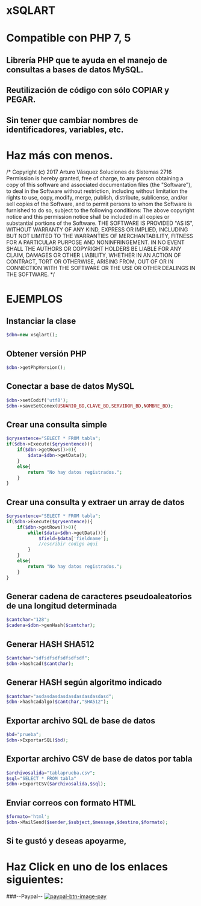 # xSQLART
# Compatible con PHP 7, 5
## Librería PHP que te ayuda en el manejo de consultas a bases de datos MySQL.

## Reutilización de código con sólo COPIAR y PEGAR. 

## Sin tener que cambiar nombres de identificadores, variables, etc.

# Haz más con menos.

/*
	Copyright (c) 2017 Arturo Vásquez Soluciones de Sistemas 2716
	Permission is hereby granted, free of charge, to any person obtaining a copy of this software and associated documentation files (the "Software"), to deal in the Software without restriction, including without limitation the rights to use, copy, modify, merge, publish, distribute, sublicense, and/or sell copies of the Software, and to permit persons to whom the Software is furnished to do so, subject to the following conditions:
	The above copyright notice and this permission notice shall be included in all copies or substantial portions of the Software.
	THE SOFTWARE IS PROVIDED "AS IS", WITHOUT WARRANTY OF ANY KIND, EXPRESS OR IMPLIED, INCLUDING BUT NOT LIMITED TO THE WARRANTIES OF MERCHANTABILITY, FITNESS FOR A PARTICULAR PURPOSE AND NONINFRINGEMENT. IN NO EVENT SHALL THE AUTHORS OR COPYRIGHT HOLDERS BE LIABLE FOR ANY CLAIM, DAMAGES OR OTHER LIABILITY, WHETHER IN AN ACTION OF CONTRACT, TORT OR OTHERWISE, ARISING FROM, OUT OF OR IN CONNECTION WITH THE SOFTWARE OR THE USE OR OTHER DEALINGS IN THE SOFTWARE.
*/

# EJEMPLOS

## Instanciar la clase
```php
$dbn=new xsqlart();
```
## Obtener versión PHP
```php
$dbn->getPhpVersion();
```
## Conectar a base de datos MySQL
```php
$dbn->setCodif('utf8');
$dbn->saveSetConex(USUARIO_BD,CLAVE_BD,SERVIDOR_BD,NOMBRE_BD);
```

## Crear una consulta simple
```php
$qrysentence="SELECT * FROM tabla";
if($dbn->Execute($qrysentence)){
	if($dbn->getRows()>0){
		$data=$dbn->getData();
	}
	else{
		return "No hay datos registrados.";
	}
}
```

## Crear una consulta y extraer un array de datos
```php
$qrysentence="SELECT * FROM tabla";
if($dbn->Execute($qrysentence)){
	if($dbn->getRows()>0){
		while($data=$dbn->getData()){
			$field=$data['fieldname'];
			//escribir codigo aqui
		}
	}
	else{
		return "No hay datos registrados.";
	}
}
```

## Generar cadena de caracteres pseudoaleatorios de una longitud determinada
```php
$cantchar="128";
$cadena=$dbn->genHash($cantchar);
```

## Generar HASH SHA512
```php
$cantchar="sdfsdfsdfsdfsdfsdf";
$dbn->hashcad($cantchar);
```

## Generar HASH según algoritmo indicado
```php
$cantchar="asdasdasdasdasdasdasdasdasd";
$dbn->hashcadalgo($cantchar,"SHA512");
```

## Exportar archivo SQL de base de datos
```php
$bd="prueba";
$dbn->ExportarSQL($bd);
```

## Exportar archivo CSV de base de datos por tabla
```php
$archivosalida="tablaprueba.csv";
$sql="SELECT * FROM tabla"
$dbn->ExportCSV($archivosalida,$sql);
```

## Enviar correos con formato HTML
```php
$formato='html';
$dbn->MailSend($sender,$subject,$message,$destino,$formato);
```

## Si te gustó y deseas apoyarme, 

# Haz Click en uno de los enlaces siguientes: 
###--Paypal--
[![paypal-btn-image-pay](https://www.paypalobjects.com/en_US/i/btn/btn_donateCC_LG.gif)](https://www.paypal.com/cgi-bin/webscr?cmd=_s-xclick&hosted_button_id=HREGZSCAPDECU)

<br />
